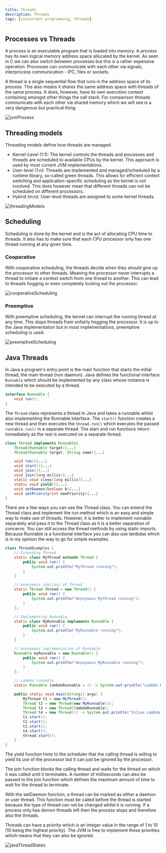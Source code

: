```yaml
---
title: Threads
description: Threads
tags: [concurrent programming, threads]
---
```


## Processes vs Threads

A process is an executable program that is loaded into memory. A process has its own logical memory address space allocated by the kernel. As seen in C we can also switch between processes but this is a rather expensive operation. Processes can communicate with each other via signals, interprocess communication - IPC, files or sockets.

A thread is a single sequential flow that runs in the address space of its process. This also means it shares the same address space with threads of the same process. It does, however, have its own execution context containing amongst other things the call stack. For comparison threads communicate with each other via shared memory which we will see is a very dangerous but practical thing.

![jvmProcess](/img/programming/jvmProcess.png)

## Threading models

Threading models define how threads are managed.

- Kernel-Level (1:1): The kernel controls the threads and processes and threads are scheduled to available CPUs by the kernel. This approach is used by most current JVM implementations.
- User-level (1:n): Threads are implemented and managed/scheduled by a runtime library, so-called green threads. This allows for efficient context switching and application-specific scheduling as the kernel is not involved. This does however mean that different threads can not be scheduled on different processors.
- Hybrid (m:n): User-level threads are assigned to some kernel threads.

![threadingModels](/img/programming/threadingModels.png)

## Scheduling

Scheduling is done by the kernel and is the act of allocating CPU time to threads. It also has to make sure that each CPU processor only has one thread running at any given time.

### Cooperative

With cooperative scheduling, the threads decide when they should give up the processor to other threads. Meaning the processor never interrupts a thread to initiate a context switch from one thread to another. This can lead to threads hogging or even completely locking out the processor.

![cooperativeScheduling](/img/programming/cooperativeScheduling.png)

### Preemptive

With preemptive scheduling, the kernel can interrupt the running thread at any time. This stops threads from unfairly hogging the processor. It is up to the Java implementation but in most implementations, preemptive scheduling is used.

![preemptiveScheduling](/img/programming/preemptiveScheduling.png)

## Java Threads

In Java a program's entry point is the main function that starts the initial thread, the main thread (non daemon). Java defines the functional interface `Runnable` which should be implemented by any class whose instance is intended to be executed by a thread.

```java
interface Runnable {
    void run();
}
```

The `Thread` class represents a thread in Java and takes a runnable whilst also implementing the Runnable interface. The `start()` function creates a new thread and then executes the `thread.run()` which executes the passed `runnable.run()` in a separate thread. The start and run functions return immediately as the rest is executed on a separate thread.

```java
class Thread implements Runnable{
    Thread(Runnable target){...}
    Thread(Runnable target, String name){...}

    void run(){...}
    void start(){...}
    void join(){...}
    void join(long millis){...}
    static void sleep(long millis){...}
    static void yield(){...}
    void setDaemon(boolean b){...}
    void setPriority(int newPriority){...}
}
```

There are a few ways you can use the Thread class. You can extend the Thread class and implement the run method which is an easy and simple way to make use of threads. However, it is better to implement runnable separately and pass it to the Thread class as it is a better separation of concerns. You can still access the thread methods by using static imports. Because Runnable is a functional interface you can also use lambdas which is in my opinion the way to go for simple examples.

```java
class ThreadExamples {
    // Extending Thread
    static class MyThread extends Thread {
        public void run() {
            System.out.println("MyThread running");
        }
    }

    // Anonymous subclass of Thread
    static Thread thread = new Thread() {
        public void run() {
            System.out.println("Anonymous MyThread running");
        }
    };

    // Implementing Runnable
    static class MyRunnable implements Runnable {
        public void run() {
            System.out.println("MyRunnable running");
        }
    }

    // Anonymous implementation of Runnable
    Runnable myRunnable = new Runnable() {
        public void run() {
            System.out.println("Anonymous MyRunnable running");
        }
    };

    // Lambda runnable
    static Runnable lambdaRunnable = () -> System.out.println("Lambda Runnable running");

    public static void main(String[] args) {
        MyThread t1 = new MyThread();
        Thread t2 = new Thread(new MyRunnable());
        Thread t3 = new Thread(lambdaRunnable);
        Thread t4 = new Thread(() -> System.out.println("Inline Lambda Runnable running"));
        t1.start();
        t2.start();
        t3.start();
        t4.start();
        thread.start();
    }
}
```

The yield function hints to the scheduler that the calling thread is willing to yield its use of the processor but it can just be ignored by the processor.

The join function blocks the calling thread and waits for the thread on which it was called until it terminates. A number of milliseconds can also be passed to the join function which defines the maximum amount of time to wait for the thread to terminate.

With the setDaemon function, a thread can be marked as either a daemon or user thread. This function must be called before the thread is started because the type of thread can not be changed whilst it is running. If a process only has demon threads left then the process stops and therefore also the threads.

Threads can have a priority which is an integer value in the range of 1 to 10 (10 being the highest priority). The JVM is free to implement these priorities which means that they can also be ignored.

![javaThreadStates](/img/programming/javaThreadStates.png)
